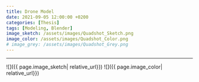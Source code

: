 ```yaml
---
title: Drone Model
date: 2021-09-05 12:00:00 +0200
categories: [Thesis]
tags: [Modeling, Blender]
image_sketch: /assets/images/Quadshot_Sketch.png
image_color: /assets/images/Quadshot_Color.png
# image_grey: /assets/images/Quadshot_Grey.png
---
```

---

![]({{ page.image_sketch| relative_url}})
![]({{ page.image_color| relative_url}})
<!-- ![]({{ page.image_grey| relative_url}}) -->